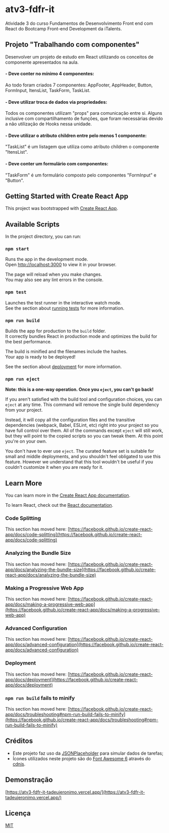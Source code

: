 # atv3-fdfr-it

Atividade 3 do curso Fundamentos de Desenvolvimento Front end com React do Bootcamp Front-end Development da iTalents.

## Projeto "Trabalhando com componentes"

Desenvolver um projeto de estudo em React utilizando os conceitos de componente apresentados na aula.

#### - Deve conter no mínimo 4 componentes:

Ao todo foram criados 7 componentes: AppFooter, AppHeader, Button, FormInput, ItensList, TaskForm, TaskList.

#### - Deve utilizar troca de dados via propriedades:

Todos os componentes utilizam "props" para comunicação entre si. Alguns inclusive com compartilhamento de funções, que foram necessárias devido a não utilização de Hooks nessa unidade.

#### - Deve utilizar o atributo children entre pelo menos 1 componente:

"TaskList" é um listagem que utiliza como atributo children o componente "ItensList".

#### - Deve conter um formulário com componentes:

"TaskForm" é um formulário composto pelo componentes "FormInput" e "Button".

## Getting Started with Create React App

This project was bootstrapped with [Create React App](https://github.com/facebook/create-react-app).

## Available Scripts

In the project directory, you can run:

### `npm start`

Runs the app in the development mode.\
Open [http://localhost:3000](http://localhost:3000) to view it in your browser.

The page will reload when you make changes.\
You may also see any lint errors in the console.

### `npm test`

Launches the test runner in the interactive watch mode.\
See the section about [running tests](https://facebook.github.io/create-react-app/docs/running-tests) for more information.

### `npm run build`

Builds the app for production to the `build` folder.\
It correctly bundles React in production mode and optimizes the build for the best performance.

The build is minified and the filenames include the hashes.\
Your app is ready to be deployed!

See the section about [deployment](https://facebook.github.io/create-react-app/docs/deployment) for more information.

### `npm run eject`

**Note: this is a one-way operation. Once you `eject`, you can't go back!**

If you aren't satisfied with the build tool and configuration choices, you can `eject` at any time. This command will remove the single build dependency from your project.

Instead, it will copy all the configuration files and the transitive dependencies (webpack, Babel, ESLint, etc) right into your project so you have full control over them. All of the commands except `eject` will still work, but they will point to the copied scripts so you can tweak them. At this point you're on your own.

You don't have to ever use `eject`. The curated feature set is suitable for small and middle deployments, and you shouldn't feel obligated to use this feature. However we understand that this tool wouldn't be useful if you couldn't customize it when you are ready for it.

## Learn More

You can learn more in the [Create React App documentation](https://facebook.github.io/create-react-app/docs/getting-started).

To learn React, check out the [React documentation](https://reactjs.org/).

### Code Splitting

This section has moved here: [https://facebook.github.io/create-react-app/docs/code-splitting](https://facebook.github.io/create-react-app/docs/code-splitting)

### Analyzing the Bundle Size

This section has moved here: [https://facebook.github.io/create-react-app/docs/analyzing-the-bundle-size](https://facebook.github.io/create-react-app/docs/analyzing-the-bundle-size)

### Making a Progressive Web App

This section has moved here: [https://facebook.github.io/create-react-app/docs/making-a-progressive-web-app](https://facebook.github.io/create-react-app/docs/making-a-progressive-web-app)

### Advanced Configuration

This section has moved here: [https://facebook.github.io/create-react-app/docs/advanced-configuration](https://facebook.github.io/create-react-app/docs/advanced-configuration)

### Deployment

This section has moved here: [https://facebook.github.io/create-react-app/docs/deployment](https://facebook.github.io/create-react-app/docs/deployment)

### `npm run build` fails to minify

This section has moved here: [https://facebook.github.io/create-react-app/docs/troubleshooting#npm-run-build-fails-to-minify](https://facebook.github.io/create-react-app/docs/troubleshooting#npm-run-build-fails-to-minify)

## Créditos

- Este projeto faz uso da [JSONPlaceholder](https://jsonplaceholder.typicode.com/) para simular dados de tarefas;
- Ícones utilizados neste projeto são do [Font Awesome 6](https://fontawesome.com/) através do [cdnjs](https://cdnjs.com/).

## Demonstração

[https://atv3-fdfr-it-tadeujeronimo.vercel.app/](https://atv3-fdfr-it-tadeujeronimo.vercel.app/)

## Licença

[MIT](https://choosealicense.com/licenses/mit/)